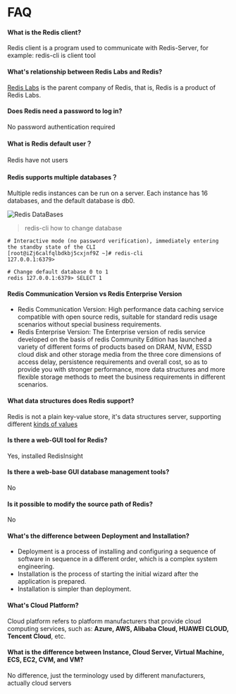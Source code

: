 # FAQ

#### What is the Redis client?

Redis client is a program used to communicate with Redis-Server, for example: redis-cli is client tool

#### What's relationship between Redis Labs and Redis?

[Redis Labs](https://redislabs.com/) is the parent company of Redis, that is, Redis is a product of Redis Labs.

#### Does Redis need a password to log in?

No password authentication required

#### What is Redis default user？

Redis have not users

#### Redis supports multiple databases？

Multiple redis instances can be run on a server. Each instance has 16 databases, and the default database is db0.

![Redis DataBases](https://libs.websoft9.com/Websoft9/DocsPicture/en/redis/redis-database-websoft9.png)

> redis-cli how to change database

```
# Interactive mode (no password verification), immediately entering the standby state of the CLI
[root@iZj6calfqlbdkbj5cxjnf9Z ~]# redis-cli
127.0.0.1:6379>

# Change default database 0 to 1
redis 127.0.0.1:6379> SELECT 1

```

#### Redis Communication Version vs Redis Enterprise Version

* Redis Communication Version: High performance data caching service compatible with open source redis, suitable for standard redis usage scenarios without special business requirements.
* Redis Enterprise Version: The Enterprise version of redis service developed on the basis of redis Community Edition has launched a variety of different forms of products based on DRAM, NVM, ESSD cloud disk and other storage media from the three core dimensions of access delay, persistence requirements and overall cost, so as to provide you with stronger performance, more data structures and more flexible storage methods to meet the business requirements in different scenarios.

#### What data structures does Redis support?

Redis is not a plain key-value store, it's data structures server, supporting different [kinds of values](https://redis.io/topics/data-types-intro)

#### Is there a web-GUI tool for Redis?

Yes, installed RedisInsight

#### Is there a web-base GUI database management tools?

No

#### Is it possible to modify the source path of Redis?

No

#### What's the difference between Deployment and Installation?

- Deployment is a process of installing and configuring a sequence of software in sequence in a different order, which is a complex system engineering.  
- Installation is the process of starting the initial wizard after the application is prepared.  
- Installation is simpler than deployment. 

#### What's Cloud Platform?

Cloud platform refers to platform manufacturers that provide cloud computing services, such as: **Azure, AWS, Alibaba Cloud, HUAWEI CLOUD, Tencent Cloud**, etc.

#### What is the difference between Instance, Cloud Server, Virtual Machine, ECS, EC2, CVM, and VM?

No difference, just the terminology used by different manufacturers, actually cloud servers
